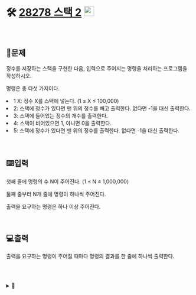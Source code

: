 <br>

# 🛠️ [28278 스택 2](http://www.acmicpc.net/problem/28278) <img height="27px" width="27px" src="https://static.solved.ac/tier_small/7.svg"/>

<br>

## 📖문제
정수를 저장하는 스택을 구현한 다음, 입력으로 주어지는 명령을 처리하는 프로그램을 작성하시오.

명령은 총 다섯 가지이다.

<li>1 X: 정수 X를 스택에 넣는다. (1 ≤ X ≤ 100,000)</li>
<li>2: 스택에 정수가 있다면 맨 위의 정수를 빼고 출력한다. 없다면 -1을 대신 출력한다.</li>
<li>3: 스택에 들어있는 정수의 개수를 출력한다.</li>
<li>4: 스택이 비어있으면 1, 아니면 0을 출력한다.</li>
<li>5: 스택에 정수가 있다면 맨 위의 정수를 출력한다. 없다면 -1을 대신 출력한다.</li> <br>

<br>

## ⌨️입력
첫째 줄에 명령의 수 N이 주어진다. (1 ≤ N ≤ 1,000,000)

둘째 줄부터 N개 줄에 명령이 하나씩 주어진다.

출력을 요구하는 명령은 하나 이상 주어진다.

<br>

## 💻출력
출력을 요구하는 명령이 주어질 때마다 명령의 결과를 한 줄에 하나씩 출력한다.

<br><br>

<details>
  <summary>🎈</summary>
  <br>

  <code>input()</code> 함수는 한글자, 한글자 일일이 버퍼에 담는과정과 문자열을 변환하는 과정때문에 속도가 느려짐
  
  -> 사용 시 시간 초과

  ```python
    import sys
    N = int(sys.stdin.readline())              # input() 대신 sys.stdin.readline() 사용
    Stack = []

    for i in range(N):
    option = sys.stdin.readline().strip()      # input() 대신 sys.stdin.readline() 사용
  ```

  단, <code>sys.stdin.readline()</code> 사용 시 \n과 같은 개행문자도 포함하기 때문에 int() 또는 .strip()과 같은 처리가 필요

  <br>

## 🪄참고 자료
1. [[Python 문법] 파이썬 입력 받기(sys.stdin.readline)](https://velog.io/@yeseolee/Python-%ED%8C%8C%EC%9D%B4%EC%8D%AC-%EC%9E%85%EB%A0%A5-%EC%A0%95%EB%A6%ACsys.stdin.readline)

2. [[Python] input보다 sys.stdin.readline의 처리 속도가 빠른 이유는?](https://green-leaves-tree.tistory.com/12)

3. [Python - String strip(), rstrip(), lstrip() 사용 방법](https://codechacha.com/ko/python-string-strip/)
</details>

<br><br>
